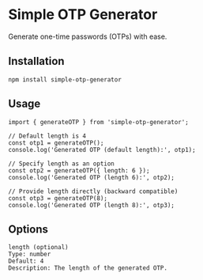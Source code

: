 # Simple OTP Generator

Generate one-time passwords (OTPs) with ease.

## Installation

```
npm install simple-otp-generator
```

## Usage
```
import { generateOTP } from 'simple-otp-generator';

// Default length is 4
const otp1 = generateOTP();
console.log('Generated OTP (default length):', otp1);

// Specify length as an option
const otp2 = generateOTP({ length: 6 });
console.log('Generated OTP (length 6):', otp2);

// Provide length directly (backward compatible)
const otp3 = generateOTP(8);
console.log('Generated OTP (length 8):', otp3);
```

## Options

```
length (optional)
Type: number
Default: 4
Description: The length of the generated OTP.
```
